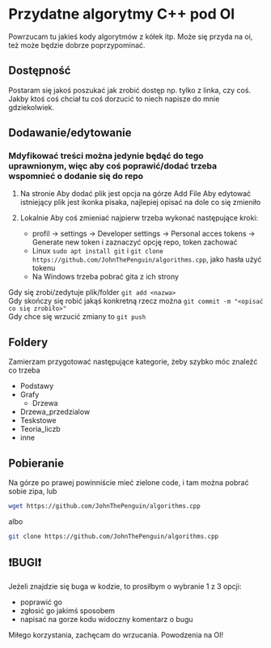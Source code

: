 # Przydatne algorytmy C++ pod OI 

Powrzucam tu jakieś kody algorytmów z kółek itp.
Może się przyda na oi, też może będzie dobrze poprzypominać.

## Dostępność

Postaram się jakoś poszukać jak zrobić dostęp np. tylko z linka, czy coś.
Jakby ktoś coś chciał tu coś dorzucić to niech napisze do mnie gdziekolwiek.

## Dodawanie/edytowanie
### Mdyfikować treści można jedynie będąć do tego uprawnionym, więc aby coś poprawić/dodać trzeba wspomnieć o dodanie się do repo

1. Na stronie
    Aby dodać plik jest opcja na górze Add File
    Aby edytować istniejący plik jest ikonka pisaka, najlepiej opisać na dole co się zmieniło
   
2. Lokalnie
    Aby coś zmieniać najpierw trzeba wykonać następujące kroki:
    - profil -> settings -> Developer settings -> Personal acces tokens -> Generate new token i zaznaczyć opcję repo, token zachować
    - Linux ``sudo apt install git`` i ``git clone  https://github.com/JohnThePenguin/algorithms.cpp``, jako hasła użyć tokenu
    - Na Windows trzeba pobrać gita z ich strony
    
  Gdy się zrobi/zedytuje plik/folder ``git add <nazwa>``<br />
  Gdy skończy się robić jakąś konkretną rzecz można ``git commit -m "<opisać co się zrobiło>"``<br >
  Gdy chce się wrzucić zmiany to ``git push``<br />
  

## Foldery

Zamierzam przygotować następujące kategorie, żeby szybko móc znaleźć co trzeba
- Podstawy
- Grafy
  - Drzewa
- Drzewa_przedzialow
- Teskstowe
- Teoria_liczb
- inne

## Pobieranie

Na górze po prawej powinniście mieć zielone code, i tam można pobrać sobie zipa, lub
```bash
wget https://github.com/JohnThePenguin/algorithms.cpp
``` 
albo 
```bash
git clone https://github.com/JohnThePenguin/algorithms.cpp
``` 
## ❗BUGI❗

Jeżeli znajdzie się buga w kodzie, to prosiłbym o wybranie 1 z 3 opcji:
- poprawić go
- zgłosić go jakimś sposobem
- napisać na gorze kodu widoczny komentarz o bugu

Miłego korzystania, zachęcam do wrzucania. Powodzenia na OI!
